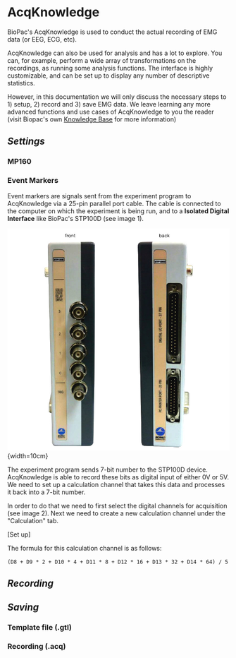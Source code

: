 # AcqKnowledge

BioPac's AcqKnowledge is used to conduct the actual recording of EMG data (or EEG, ECG, etc).

AcqKnowledge can also be used for analysis and has a lot to explore. You can, for example, perform a wide array of transformations on the recordings, as running some analysis functions. The interface is highly customizable, and can be set up to display any number of descriptive statistics.

However, in this documentation we will only discuss the necessary steps to 1) setup, 2) record and 3) save EMG data. We leave learning any more advanced functions and use cases of AcqKnowledge to you the reader (visit Biopac's own [Knowledge Base](https://www.biopac.com/knowledge-base/) for more information)

## *Settings*

### **MP160**
### **Event Markers**
Event markers are signals sent from the experiment program to AcqKnowledge via a 25-pin parallel port cable. The cable is connected to the computer on which the experiment is being run, and to a **Isolated Digital Interface** like BioPac's STP100D (see image 1).

![STP100D](./images/STP100D.jpg){width=10cm}

The experiment program sends 7-bit number to the STP100D device. AcqKnowledge is able to record these bits as digital input of either 0V or 5V. We need to set up a calculation channel that takes this data and processes it back into a 7-bit number.

In order to do that we need to first select the digital channels for acquisition (see image 2). Next we need to create a new calculation channel under the "Calculation" tab.

[Set up]

The formula for this calculation channel is as follows:
```
(D8 + D9 * 2 + D10 * 4 + D11 * 8 + D12 * 16 + D13 * 32 + D14 * 64) / 5
```

## *Recording*

## *Saving*

### **Template file (.gtl)**

### **Recording (.acq)**